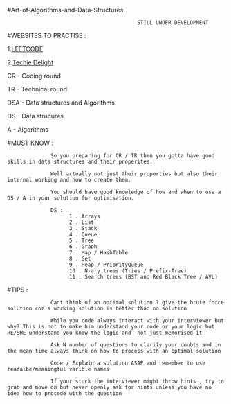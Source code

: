 #Art-of-Algorithms-and-Data-Structures

                                              STILL UNDER DEVELOPMENT


#WEBSITES TO PRACTISE :

  1.[LEETCODE](https://leetcode.com)
  
  2.[Techie Delight](https://www.techiedelight.com)
  
  
CR - Coding round

TR - Technical round

DSA - Data structures and Algorithms

DS - Data strucures

A - Algorithms

#MUST KNOW : 

                  So you preparing for CR / TR then you gotta have good skills in data structures and their properites.

                  Well actually not just their properties but also their internal working and how to create them.
          
                  You should have good knowledge of how and when to use a DS / A in your solution for optimisation.
                  
                  DS : 
                        1 . Arrays
                        2 . List
                        3 . Stack
                        4 . Queue
                        5 . Tree
                        6 . Graph
                        7 . Map / HashTable
                        8 . Set
                        9 . Heap / PriorityQueue
                        10 . N-ary trees (Tries / Prefix-Tree)
                        11 . Search trees (BST and Red Black Tree / AVL)
                  
                 
#TIPS :

                  Cant think of an optimal solution ? give the brute force solution coz a working solution is better than no solution
                  
                  While you code always interact with your interviewer but why? This is not to make him understand your code or your logic but HE/SHE understand you know the logic and  not just memorised it
                  
                  Ask N number of questions to clarify your doubts and in the mean time always think on how to process with an optimal solution
                  
                  Code / Explain a solution ASAP and remember to use readalbe/meaningful varible names
                  
                  If your stuck the interviewer might throw hints , try to grab and move on but never openly ask for hints unless you have no idea how to procede with the question
